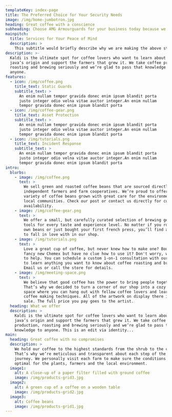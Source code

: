 ```yaml
---
templateKey: index-page
title: The Preferred Choice for Your Security Needs
image: /img/home-jumbotron.jpg
heading: Great coffee with a conscience
subheading: Choose AMG Armourguards for your business today because we awesome af
mainpitch:
  title: Services for Your Peace of Mind
  description: >
    This subtitle would briefly describe why we are making the above statement and segue to the list of services
description: >-
  Kaldi is the ultimate spot for coffee lovers who want to learn about their
  java’s origin and support the farmers that grew it. We take coffee production,
  roasting and brewing seriously and we’re glad to pass that knowledge to
  anyone.
features:
  - icon: /img/coffee.png
    title_text: Static Guards
    subtitle_text: >
      An enim nullam tempor gravida donec enim ipsum blandit porta
      justo integer odio velna vitae auctor integer.An enim nullam
      tempor gravida donec enim ipsum blandit porta
  - icon: /img/coffee-gear.png
    title_text: Asset Protection
    subtitle_text: >
      An enim nullam tempor gravida donec enim ipsum blandit porta
      justo integer odio velna vitae auctor integer.An enim nullam
      tempor gravida donec enim ipsum blandit porta
  - icon: /img/tutorials.png
    title_text: Incident Response
    subtitle_text: >
      An enim nullam tempor gravida donec enim ipsum blandit porta
      justo integer odio velna vitae auctor integer.An enim nullam
      tempor gravida donec enim ipsum blandit porta
intro:
  blurbs:
    - image: /img/coffee.png
      text: >
        We sell green and roasted coffee beans that are sourced directly from
        independent farmers and farm cooperatives. We’re proud to offer a
        variety of coffee beans grown with great care for the environment and
        local communities. Check our post or contact us directly for current
        availability.
    - image: /img/coffee-gear.png
      text: >
        We offer a small, but carefully curated selection of brewing gear and
        tools for every taste and experience level. No matter if you roast your
        own beans or just bought your first french press, you’ll find a gadget
        to fall in love with in our shop.
    - image: /img/tutorials.png
      text: >
        Love a great cup of coffee, but never knew how to make one? Bought a
        fancy new Chemex but have no clue how to use it? Don't worry, we’re here
        to help. You can schedule a custom 1-on-1 consultation with our baristas
        to learn anything you want to know about coffee roasting and brewing.
        Email us or call the store for details.
    - image: /img/meeting-space.png
      text: >
        We believe that good coffee has the power to bring people together.
        That’s why we decided to turn a corner of our shop into a cozy meeting
        space where you can hang out with fellow coffee lovers and learn about
        coffee making techniques. All of the artwork on display there is for
        sale. The full price you pay goes to the artist.
  heading: What we offer
  description: >
    Kaldi is the ultimate spot for coffee lovers who want to learn about their
    java’s origin and support the farmers that grew it. We take coffee
    production, roasting and brewing seriously and we’re glad to pass that
    knowledge to anyone. This is an edit via identity...
main:
  heading: Great coffee with no compromises
  description: >
    We hold our coffee to the highest standards from the shrub to the cup.
    That’s why we’re meticulous and transparent about each step of the coffee’s
    journey. We personally visit each farm to make sure the conditions are
    optimal for the plants, farmers and the local environment.
  image1:
    alt: A close-up of a paper filter filled with ground coffee
    image: /img/products-grid3.jpg
  image2:
    alt: A green cup of a coffee on a wooden table
    image: /img/products-grid2.jpg
  image3:
    alt: Coffee beans
    image: /img/products-grid1.jpg
---
```


